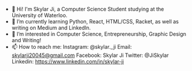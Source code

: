 - 👋 Hi! I'm Skylar Ji, a Computer Science Student studying at the University of Waterloo.
- 🌱 I’m currently learning Python, React, HTML/CSS, Racket, as well as writing on Medium and LinkedIn.
- 💞️ I’m interested in Computer Science, Entrepreneurship, Graphic Design and Writing!
- 📫 How to reach me:
  Instagram: @skylar._ji
  Email: skylarji20045@gmail.com
  Facebook: Skylar Ji
  Twitter: @JiSkylar
  Linkedin: https://www.linkedin.com/in/skylar-ji

<!---
Skylarrji/Skylarrji is a ✨ special ✨ repository because its `README.md` (this file) appears on your GitHub profile.
You can click the Preview link to take a look at your changes.
--->

